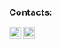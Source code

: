 ### Contacts: <a href="https://t.me/vspetuhov" target="_blank">
  <img align="left" alt="Vasily's Telegram" width="22px" src="https://commons.wikimedia.org/wiki/File:Telegram_logo.svg"/>
</a>
<a href="https://www.linkedin.com/in/vasily-petuhov-9710481a4/" target="_blank">
  <img align="left" alt="Ibragim's LinkedIN" width="22px" src="https://commons.wikimedia.org/wiki/File:Linkedin_circle.svg"/>
</a>


<!--
**kopsap4ik/kopsap4ik** is a ✨ _special_ ✨ repository because its `README.md` (this file) appears on your GitHub profile.

Here are some ideas to get you started:

- 🔭 I’m currently working on ...
- 🌱 I’m currently learning ...
- 👯 I’m looking to collaborate on ...
- 🤔 I’m looking for help with ...
- 💬 Ask me about ...
- 📫 How to reach me: ...
- 😄 Pronouns: ...
- ⚡ Fun fact: ...
-->
